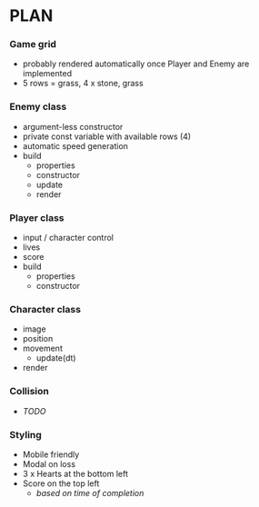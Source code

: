 # PLAN

### **Game grid**
* probably rendered automatically once Player and Enemy are implemented
* 5 rows = grass, 4 x stone, grass

### **Enemy class**
* argument-less constructor
* private const variable with available rows (4)
* automatic speed generation 
* build
    * properties
    * constructor
    * update
    * render

### **Player class**
* input / character control
* lives
* score
* build
    * properties
    * constructor

### **Character class**
* image
* position
* movement 
    * update(dt)
* render

### **Collision**
* *TODO*

### **Styling**
* Mobile friendly
* Modal on loss
* 3 x Hearts at the bottom left
* Score on the top left
    * *based on time of completion*

